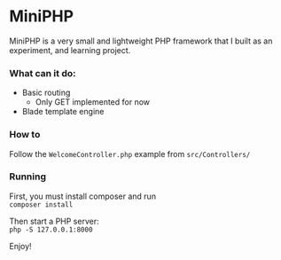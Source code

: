 # MiniPHP

MiniPHP is a very small and lightweight PHP framework that I built as an experiment, and learning project.

### What can it do:
- Basic routing
  - Only GET implemented for now
- Blade template engine

### How to
Follow the `WelcomeController.php` example from `src/Controllers/` 

### Running

First, you must install composer and run  
```composer install```

Then start a PHP server:  
```php -S 127.0.0.1:8000```

Enjoy!
